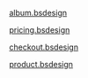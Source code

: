 [album.bsdesign](https://getbootstrap.com/docs/4.0/examples/album/)

[pricing.bsdesign](https://getbootstrap.com/docs/4.0/examples/pricing/)

[checkout.bsdesign](https://getbootstrap.com/docs/4.0/examples/checkout/)

[product.bsdesign](https://getbootstrap.com/docs/4.0/examples/product/)
